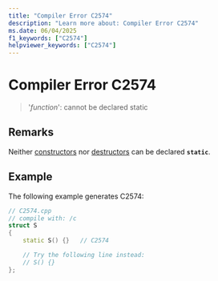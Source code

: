 ```yaml
---
title: "Compiler Error C2574"
description: "Learn more about: Compiler Error C2574"
ms.date: 06/04/2025
f1_keywords: ["C2574"]
helpviewer_keywords: ["C2574"]
---
```

# Compiler Error C2574

> '*function*': cannot be declared static

## Remarks

Neither [constructors](../../cpp/constructors-cpp.md) nor [destructors](../../cpp/destructors-cpp.md) can be declared **`static`**.

## Example

The following example generates C2574:

```cpp
// C2574.cpp
// compile with: /c
struct S
{
    static S() {}   // C2574

    // Try the following line instead:
    // S() {}
};
```
